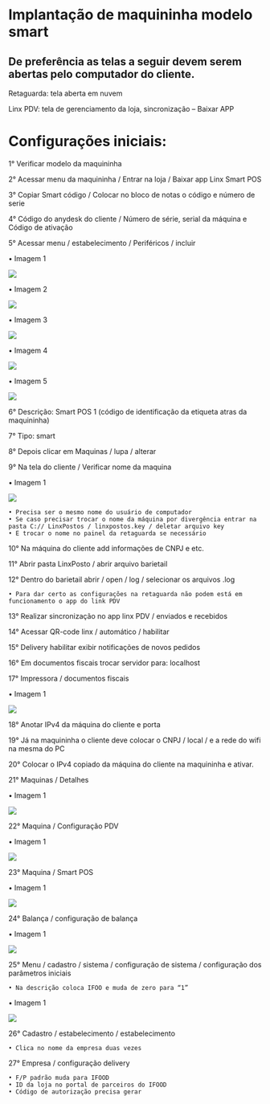 # Implantação de maquininha modelo smart

## De preferência as telas a seguir devem serem abertas pelo computador do cliente.
Retaguarda: tela aberta em nuvem

Linx PDV: tela de gerenciamento da loja, sincronização – Baixar APP

# Configurações iniciais: 
1° Verificar modelo da maquininha

2° Acessar menu da maquininha / Entrar na loja / Baixar app Linx Smart POS

3° Copiar Smart código / Colocar no bloco de notas o código e número de serie

4° Código do anydesk do cliente / Número de série, serial da máquina e Código de ativação

5° Acessar menu / estabelecimento / Periféricos / incluir

• Imagem 1

[![](https://i.imgur.com/m3Va2Av.png)](https://github.com/TiagoMoreiraPimentel/Linx_NO3/blob/main/Procedimentos%20de%20implanta%C3%A7%C3%A3o/Implanta%C3%A7%C3%A3o%20de%20maquininha%20modelo%20smart.md)

• Imagem 2

[![](https://i.imgur.com/BWsXO82.png)](https://github.com/TiagoMoreiraPimentel/Linx_NO3/blob/main/Procedimentos%20de%20implanta%C3%A7%C3%A3o/Implanta%C3%A7%C3%A3o%20de%20maquininha%20modelo%20smart.md)

• Imagem 3

[![](https://i.imgur.com/zpB0z0O.png)](https://github.com/TiagoMoreiraPimentel/Linx_NO3/blob/main/Procedimentos%20de%20implanta%C3%A7%C3%A3o/Implanta%C3%A7%C3%A3o%20de%20maquininha%20modelo%20smart.md)

• Imagem 4

[![](https://i.imgur.com/DZ7mzPx.png)](https://github.com/TiagoMoreiraPimentel/Linx_NO3/blob/main/Procedimentos%20de%20implanta%C3%A7%C3%A3o/Implanta%C3%A7%C3%A3o%20de%20maquininha%20modelo%20smart.md)

• Imagem 5

[![](https://i.imgur.com/QDb5psG.png)](https://github.com/TiagoMoreiraPimentel/Linx_NO3/blob/main/Procedimentos%20de%20implanta%C3%A7%C3%A3o/Implanta%C3%A7%C3%A3o%20de%20maquininha%20modelo%20smart.md)

6° Descrição: Smart POS 1 (código de identificação da etiqueta atras da maquininha)

7° Tipo: smart

8° Depois clicar em Maquinas / lupa / alterar

9° Na tela do cliente / Verificar nome da maquina 

• Imagem 1

[![](https://i.imgur.com/MlMFIGc.jpg)](https://github.com/TiagoMoreiraPimentel/Linx_NO3/blob/main/Procedimentos%20de%20implanta%C3%A7%C3%A3o/Implanta%C3%A7%C3%A3o%20de%20maquininha%20modelo%20smart.md)


    • Precisa ser o mesmo nome do usuário de computador
    • Se caso precisar trocar o nome da máquina por divergência entrar na pasta C:// LinxPostos / linxpostos.key / deletar arquivo key
    • E trocar o nome no painel da retaguarda se necessário

10° Na máquina do cliente add informações de CNPJ e etc.

11° Abrir pasta LinxPosto / abrir arquivo barietail

12° Dentro do barietail abrir / open / log / selecionar os arquivos .log

    • Para dar certo as configurações na retaguarda não podem está em funcionamento o app do link PDV
	
13° Realizar sincronização no app linx PDV / enviados e recebidos

14° Acessar QR-code linx / automático / habilitar

15° Delivery habilitar exibir notificações de novos pedidos

16° Em documentos fiscais trocar servidor para: localhost

17° Impressora / documentos fiscais

• Imagem 1

[![](https://i.imgur.com/nUkDzH2.jpg)](https://github.com/TiagoMoreiraPimentel/Linx_NO3/blob/main/Procedimentos%20de%20implanta%C3%A7%C3%A3o/Implanta%C3%A7%C3%A3o%20de%20maquininha%20modelo%20smart.md)

18° Anotar IPv4 da máquina do cliente e porta

19° Já na maquininha o cliente deve colocar o CNPJ / local / e a rede do wifi na mesma do PC

20° Colocar o IPv4 copiado da máquina do cliente na maquininha e ativar.

21° Maquinas / Detalhes 

• Imagem 1

[![](https://i.imgur.com/LfSmmpz.jpg)](https://github.com/TiagoMoreiraPimentel/Linx_NO3/blob/main/Procedimentos%20de%20implanta%C3%A7%C3%A3o/Implanta%C3%A7%C3%A3o%20de%20maquininha%20modelo%20smart.md)
 
22° Maquina / Configuração PDV

• Imagem 1

[![](https://i.imgur.com/X4CDPyf.jpg)](https://github.com/TiagoMoreiraPimentel/Linx_NO3/blob/main/Procedimentos%20de%20implanta%C3%A7%C3%A3o/Implanta%C3%A7%C3%A3o%20de%20maquininha%20modelo%20smart.md) 

23° Maquina / Smart POS

• Imagem 1

[![](https://i.imgur.com/T46lYhk.jpg)](https://github.com/TiagoMoreiraPimentel/Linx_NO3/blob/main/Procedimentos%20de%20implanta%C3%A7%C3%A3o/Implanta%C3%A7%C3%A3o%20de%20maquininha%20modelo%20smart.md)
 
24° Balança / configuração de balança

• Imagem 1

[![](https://i.imgur.com/L4xsSJJ.jpg)](https://github.com/TiagoMoreiraPimentel/Linx_NO3/blob/main/Procedimentos%20de%20implanta%C3%A7%C3%A3o/Implanta%C3%A7%C3%A3o%20de%20maquininha%20modelo%20smart.md)

25° Menu / cadastro / sistema / configuração de sistema / configuração dos parâmetros iniciais

    • Na descrição coloca IFOO e muda de zero para “1”
    
• Imagem 1
 
[![](https://i.imgur.com/7IGKIfp.jpg)](https://github.com/TiagoMoreiraPimentel/Linx_NO3/blob/main/Procedimentos%20de%20implanta%C3%A7%C3%A3o/Implanta%C3%A7%C3%A3o%20de%20maquininha%20modelo%20smart.md)

26° Cadastro / estabelecimento / estabelecimento

    • Clica no nome da empresa duas vezes

27° Empresa / configuração delivery

    • F/P padrão muda para IFOOD
    • ID da loja no portal de parceiros do IFOOD
    • Código de autorização precisa gerar
